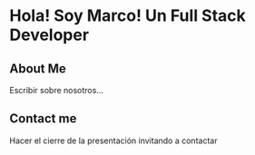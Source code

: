 
# Hola! Soy Marco! Un Full Stack Developer

## About Me 

Escribir sobre nosotros...

## Contact me 
Hacer el cierre de la presentación invitando a contactar